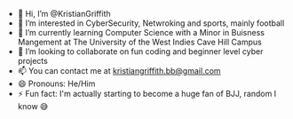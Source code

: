 - 👋 Hi, I’m @KristianGriffith
- 👀 I’m interested in CyberSecurity, Netwroking and sports, mainly football
- 🌱 I’m currently learning Computer Science with a Minor in Buisness Mangement at The University of the West Indies Cave Hill Campus
- 💞️ I’m looking to collaborate on fun coding and beginner level cyber projects 
- 📫 You can contact me at kristiangriffith.bb@gmail.com
- 😄 Pronouns: He/Him
- ⚡ Fun fact: I'm actually starting to become a huge fan of BJJ, random I know 😅
<!-- - 🦾 You can track my Hack The Box progress at https://www.hackthebox.com/badge/image/<your_id>
<!---
KristianGriffith/KristianGriffith is a ✨ special ✨ repository because its `README.md` (this file) appears on your GitHub profile.
You can click the Preview link to take a look at your changes.
--->

<!--
